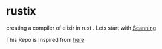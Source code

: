# rustix

creating a compiler of elixir in rust .
Lets start with [Scanning](https://github.com/rufevean/rustix/blob/main/src/lexer/Readme.MD)





This Repo is  Inspired from [here](https://github.com/DoctorWkt/acwj)

